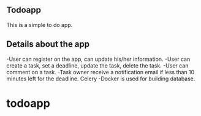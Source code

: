 Todoapp
-------
This is a simple to do app.

Details about the app
---------------------
  -User can register on the app, can update his/her information.
  -User can create a task, set a deadline, update the task, delete the task.
  -User can comment on a task.
  -Task owner receive a notification email if less than 10 minutes left for the deadline. Celery
  -Docker is used for building database.
# todoapp
